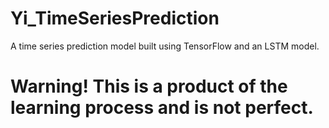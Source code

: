 # Yi_TimeSeriesPrediction
A time series prediction model built using TensorFlow and an LSTM model.

# Warning! This is a product of the learning process and is not perfect.

